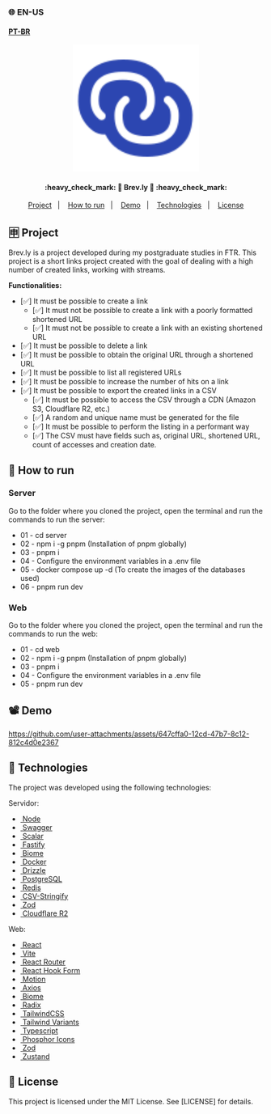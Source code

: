 ### 🌐 EN-US
#### [PT-BR](https://github.com/ArthurFakhouri/Brev.ly/blob/main/README.md)

<div align="center">
    <img alt="brev.ly" title="#brevly" src=".github/logo.svg" width="250px" />
</div>

<h4 align="center"> 
	:heavy_check_mark: 🚀 Brev.ly 🚀 :heavy_check_mark:
</h4>

<p align="center">
  <a href="#-project">Project</a>&nbsp;&nbsp;&nbsp;|&nbsp;&nbsp;&nbsp;
  <a href="#-how-to-run">How to run</a>&nbsp;&nbsp;&nbsp;|&nbsp;&nbsp;&nbsp;
  <a href="#%EF%B8%8F-demo">Demo</a>&nbsp;&nbsp;&nbsp;|&nbsp;&nbsp;&nbsp;
  <a href="#-tecnologies">Technologies</a>&nbsp;&nbsp;&nbsp;|&nbsp;&nbsp;&nbsp;
  <a href="#memo-license">License</a>
</p>

## 🈸 Project
Brev.ly is a project developed during my postgraduate studies in FTR. This project is a short links project created with the goal of dealing with a high number of created links, working with streams.

<b>Functionalities:</b>
- [✅] It must be possible to create a link
  - [✅] It must not be possible to create a link with a poorly formatted shortened URL
  - [✅] It must not be possible to create a link with an existing shortened URL
- [✅] It must be possible to delete a link
- [✅] It must be possible to obtain the original URL through a shortened URL
- [✅] It must be possible to list all registered URLs
- [✅] It must be possible to increase the number of hits on a link
- [✅] It must be possible to export the created links in a CSV
  - [✅] It must be possible to access the CSV through a CDN (Amazon S3, Cloudflare R2, etc.)
  - [✅] A random and unique name must be generated for the file
  - [✅] It must be possible to perform the listing in a performant way
  - [✅] The CSV must have fields such as, original URL, shortened URL, count of accesses and creation date.

## 🔧 How to run
### Server
Go to the folder where you cloned the project, open the terminal and run the commands to run the server:
- 01 - cd server
- 02 - npm i -g pnpm (Installation of pnpm globally)
- 03 - pnpm i
- 04 - Configure the environment variables in a .env file
- 05 - docker compose up -d (To create the images of the databases used)
- 06 - pnpm run dev

### Web
Go to the folder where you cloned the project, open the terminal and run the commands to run the web:
- 01 - cd web
- 02 - npm i -g pnpm (Installation of pnpm globally)
- 03 - pnpm i
- 04 - Configure the environment variables in a .env file
- 05 - pnpm run dev

## 📽️ Demo



https://github.com/user-attachments/assets/647cffa0-12cd-47b7-8c12-812c4d0e2367






## 🚀 Technologies

The project was developed using the following technologies:

Servidor:
- [<img alt="" src="https://nodejs.org/favicon.ico" width="16px" /> Node](https://nodejs.org)
- [<img alt="" src="https://static1.smartbear.co/swagger/media/assets/swagger_fav.png" width="16px" /> Swagger](https://swagger.io/)
- [<img alt="" src="https://scalar.com/favicon.png" width="16px" /> Scalar](https://scalar.com/)
- [<img alt="" src="https://fastify.dev/img/favicon.ico" width="16px" /> Fastify](https://fastify.dev/)
- [<img alt="" src="https://biomejs.dev/img/favicon.svg" width="16px" /> Biome](https://biomejs.dev)
- [<img alt="" src="https://www.docker.com/favicon.ico" width="16px" /> Docker](https://www.docker.com/)
- [<img alt="" src="https://orm.drizzle.team/favicon.ico" width="16px" /> Drizzle](https://orm.drizzle.team/)
- [<img alt="" src="https://www.postgresql.org/favicon.ico" width="16px" /> PostgreSQL](https://www.postgresql.org/)
- [<img alt="" src="https://redis.io/favicon.ico" width="16px" /> Redis](https://redis.io)
- [<img alt="" src="https://csv.js.org/favicon-32x32.png" width="16px" /> CSV-Stringify](https://csv.js.org/)
- [<img alt="" src="https://zod.dev/static/favicon.ico" width="16px" /> Zod](https://zod.dev/)
- [<img alt="" src="https://cloudflare.com/favicon.ico" width="16px" /> Cloudflare R2](https://cloudflare.com)

Web:
- [<img alt="" src="https://react.dev/favicon.ico" width="16px" /> React](https://react.dev)
- [<img alt="" src="https://vite.dev/logo.svg" width="16px" /> Vite](https://react.dev)
- [<img alt="" src="https://reactrouter.com/favicon-dark.png" width="16px" /> React Router](https://react.dev)
- [<img alt="" src="https://react-hook-form.com/images/logo/react-hook-form-logo-only.png" width="16px" /> React Hook Form](https://react-hook-form.com/)
- [<img alt="" src="https://framerusercontent.com/images/3aQX5dnH5Yqgsn98QXKF2ZXxIE.png" width="16px" /> Motion](https://motion.dev/)
- [<img alt="" src="https://axios-http.com/assets/favicon.ico" width="16px" /> Axios](https://axios-http.com/)
- [<img alt="" src="https://biomejs.dev/img/favicon.svg" width="16px" /> Biome](https://biomejs.dev)
- [<img alt="" src="https://www.radix-ui.com/favicon-white.svg" width="16px" /> Radix](https://www.radix-ui.com/)
- [<img alt="" src="https://tailwindcss.com/favicon.ico" width="16px" /> TailwindCSS](https://tailwindcss.com)
- [<img alt="" src="https://www.tailwind-variants.org/favicon/favicon-16x16.png" width="16px" /> Tailwind Variants](https://www.tailwind-variants.org/)
- [<img alt="" src="https://www.typescriptlang.org/favicon.ico" width="16px" /> Typescript](https://www.typescriptlang.org)
- [<img alt="" src="https://phosphoricons.com/favicon.ico" width="16px" /> Phosphor Icons](https://phosphoricons.com)
- [<img alt="" src="https://zod.dev/static/favicon.ico" width="16px" /> Zod](https://zod.dev/)
- [<img alt="" src="https://zustand-demo.pmnd.rs/favicon.ico" width="16px" /> Zustand](https://zustand-demo.pmnd.rs/)

## :memo: License
This project is licensed under the MIT License. See [LICENSE] for details.

